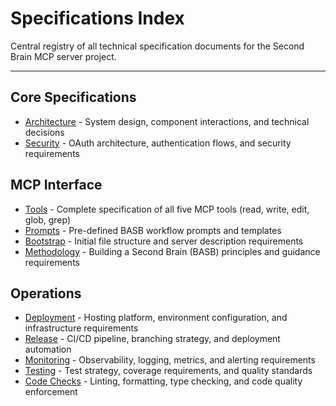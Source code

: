 # Specifications Index

Central registry of all technical specification documents for the Second Brain MCP server project.

---

## Core Specifications

- [Architecture](./architecture.md) - System design, component interactions, and technical decisions
- [Security](./security.md) - OAuth architecture, authentication flows, and security requirements

## MCP Interface

- [Tools](./tools.md) - Complete specification of all five MCP tools (read, write, edit, glob, grep)
- [Prompts](./prompts.md) - Pre-defined BASB workflow prompts and templates
- [Bootstrap](./bootstrap.md) - Initial file structure and server description requirements
- [Methodology](./methodology.md) - Building a Second Brain (BASB) principles and guidance requirements

## Operations

- [Deployment](./deployment.md) - Hosting platform, environment configuration, and infrastructure requirements
- [Release](./release.md) - CI/CD pipeline, branching strategy, and deployment automation
- [Monitoring](./monitoring.md) - Observability, logging, metrics, and alerting requirements
- [Testing](./testing.md) - Test strategy, coverage requirements, and quality standards
- [Code Checks](./code-checks.md) - Linting, formatting, type checking, and code quality enforcement
